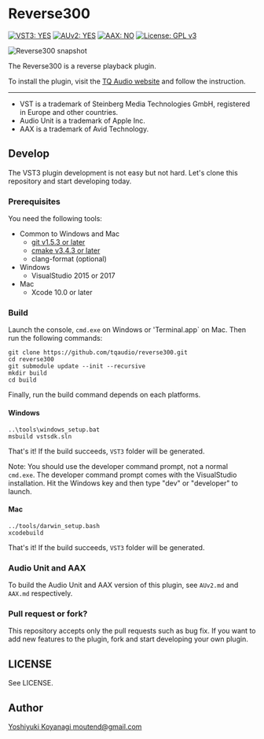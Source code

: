 Reverse300
==========

[![VST3: YES](https://img.shields.io/badge/VST3-YES-blue.svg)](https://www.steinberg.net/en/company/technologies/vst3.html)
[![AUv2: YES](https://img.shields.io/badge/AUv2-YES-blue.svg)](https://developer.apple.com/documentation/audiounit)
[![AAX: NO](https://img.shields.io/badge/AAX-NO-red.svg)](http://apps.avid.com/aax-portal/)
[![License: GPL v3](https://img.shields.io/badge/License-GPLv3-blue.svg)](https://www.gnu.org/licenses/gpl-3.0)

![Reverse300 snapshot](https://tqaudio.github.io/img/reverse300.png)

The Reverse300 is a reverse playback plugin.

To install the plugin, visit the [TQ Audio website](https://tqaudio.github.io/products/reverse300) and follow the instruction.

----------------

- VST is a trademark of Steinberg Media Technologies GmbH, registered in Europe and other countries.
- Audio Unit is a trademark of Apple Inc.
- AAX is a trademark of Avid Technology.

## Develop

The VST3 plugin development is not easy but not hard. Let's clone this repository and start developing today.

### Prerequisites

You need the following tools:

- Common to Windows and Mac
  - [git v1.5.3 or later](https://git-scm.com/downloads)
  - [cmake v3.4.3 or later](https://cmake.org/download/)
  - clang-format (optional)
- Windows
  - VisualStudio 2015 or 2017
- Mac
  - Xcode 10.0 or later

### Build

Launch the console, `cmd.exe` on Windows or 'Terminal.app` on Mac. Then run the following commands:

```console
git clone https://github.com/tqaudio/reverse300.git
cd reverse300
git submodule update --init --recursive
mkdir build
cd build
```

Finally, run the build command depends on each platforms.

#### Windows

```console
..\tools\windows_setup.bat
msbuild vstsdk.sln
```

That's it! If the build succeeds, `VST3` folder will be generated.

Note: You should use the developer command prompt, not a normal `cmd.exe`. The developer command prompt comes with the VisualStudio installation. Hit the Windows key and then type "dev" or "developer" to launch.

#### Mac

```console
../tools/darwin_setup.bash
xcodebuild
```

That's it! If the build succeeds, `VST3` folder will be generated.

### Audio Unit and AAX

To build the Audio Unit and AAX version of this plugin, see `AUv2.md` and `AAX.md` respectively.

### Pull request or fork?

This repository accepts only the pull requests such as bug fix. If you want to add new features to the plugin, fork and start developing your own plugin.

## LICENSE

See LICENSE.

## Author

[Yoshiyuki Koyanagi <moutend@gmail.com>](https://github.com/moutend)
